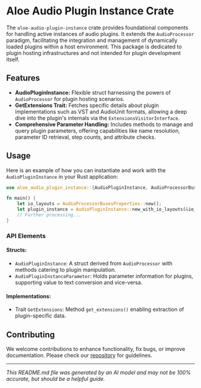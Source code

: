 # Aloe Audio Plugin Instance Crate

The `aloe-audio-plugin-instance` crate provides foundational components for handling active instances of audio plugins. It extends the `AudioProcessor` paradigm, facilitating the integration and management of dynamically loaded plugins within a host environment. This package is dedicated to plugin hosting infrastructures and not intended for plugin development itself. 

## Features
- **AudioPluginInstance:** Flexible struct harnessing the powers of `AudioProcessor` for plugin hosting scenarios.
- **GetExtensions Trait:** Fetches specific details about plugin implementations such as VST and AudioUnit formats, allowing a deep dive into the plugin's internals via the `ExtensionsVisitorInterface`.
- **Comprehensive Parameter Handling:** Includes methods to manage and query plugin parameters, offering capabilities like name resolution, parameter ID retrieval, step counts, and attribute checks.

## Usage
Here is an example of how you can instantiate and work with the `AudioPluginInstance` in your Rust application:

```rust
use aloe_audio_plugin_instance::{AudioPluginInstance, AudioProcessorBusesProperties};

fn main() {
    let io_layouts = AudioProcessorBusesProperties::new();
    let plugin_instance = AudioPluginInstance::new_with_io_layouts(&io_layouts);
    // Further processing...
}
```

### API Elements

#### Structs:
- `AudioPluginInstance`: A struct derived from `AudioProcessor` with methods catering to plugin manipulation.
- `AudioPluginInstanceParameter`: Holds parameter information for plugins, supporting value to text conversion and vice-versa.

#### Implementations:
- Trait `GetExtensions`: Method `get_extensions()` enabling extraction of plugin-specific data.

## Contributing
We welcome contributions to enhance functionality, fix bugs, or improve documentation. Please check our [repository](https://github.com/klebs6/aloe-rs) for guidelines.

---

*This README.md file was generated by an AI model and may not be 100% accurate, but should be a helpful guide.*